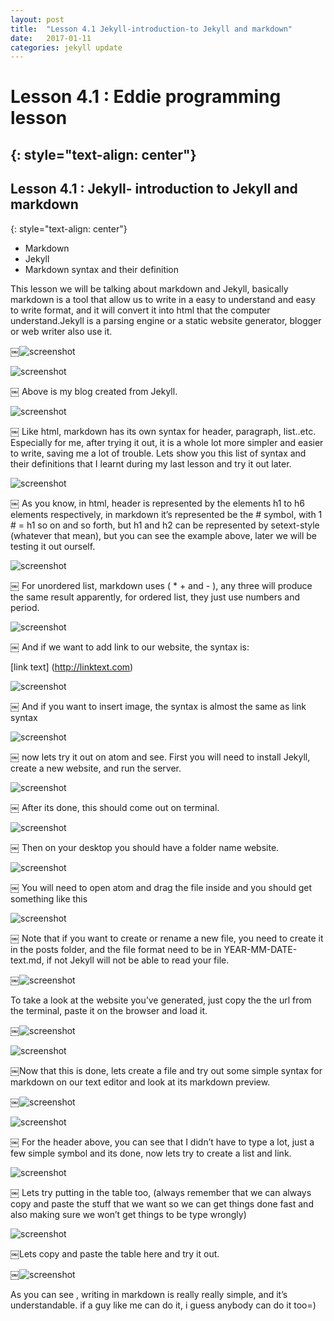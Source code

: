 ```yaml
---
layout: post
title:  "Lesson 4.1 Jekyll-introduction-to Jekyll and markdown"
date:   2017-01-11
categories: jekyll update
---
```


# Lesson 4.1 : Eddie programming lesson
{: style="text-align: center"}
---------------------------------------

## Lesson 4.1 : Jekyll- introduction to Jekyll and markdown
{: style="text-align: center"}

- Markdown
- Jekyll
- Markdown syntax and their definition

This lesson we will be talking about markdown and Jekyll, basically markdown is a tool that allow us to write in a easy to understand and easy to write format, and it will convert it into html that the computer understand.Jekyll is a parsing engine or a static website generator, blogger or web writer also use it.

￼![screenshot][id]

[id]:/images/Lesson4.1/Photo1.png


![screenshot][id1]

[id1]:/images/Lesson4.1/Photo2.png

￼
Above is my blog created from Jekyll.

![screenshot][id2]

[id2]:/images/Lesson4.1/Photo3.png
￼
Like html, markdown has its own syntax for header, paragraph, list..etc. Especially for me, after trying it out, it is a whole lot more simpler and easier to write, saving me a lot of trouble. Lets show you this list of syntax and their definitions that I learnt during my last lesson and try it out later.

![screenshot][id3]

[id3]:/images/Lesson4.1/Photo4.png
￼
As you know, in html, header is represented by the elements h1 to h6 elements respectively, in markdown it’s represented be the # symbol, with 1 # = h1 so on and so forth, but h1 and h2 can be represented by setext-style (whatever that mean), but you can see the example above, later we will be testing it out ourself.

![screenshot][id4]

[id4]:/images/Lesson4.1/Photo5.png
￼
For unordered list, markdown uses ( * + and - ), any three will produce the same result apparently, for ordered list, they just use numbers and period.

![screenshot][id5]

[id5]:/images/Lesson4.1/Photo6.png
￼
And if we want to add link to our website, the syntax is:

[link text] (http://linktext.com)


![screenshot][id6]

[id6]:/images/Lesson4.1/Photo7.png
￼
And if you want to insert image, the syntax is almost the same as link syntax

![screenshot][id7]

[id7]:/images/Lesson4.1/Photo8.png
￼
now lets try it out on atom and see. First you will need to install Jekyll, create a new website, and run the server.

![screenshot][id8]

[id8]:/images/Lesson4.1/Photo9.png
￼
After its done, this should come out on terminal.

![screenshot][id9]

[id9]:/images/Lesson4.1/Photo10.png
￼
Then on your desktop you should have a folder name website.

![screenshot][id10]

[id10]:/images/Lesson4.1/Photo11.png
￼
You will need to open atom and drag the file inside and you should get something like this

![screenshot][id11]

[id11]:/images/Lesson4.1/Photo12.png
￼
Note that if you want to create or rename a new file, you need to create it in the posts folder, and the file format need to be in YEAR-MM-DATE-text.md, if not Jekyll will not be able to read your file.

￼![screenshot][id12]

[id12]:/images/Lesson4.1/Photo13.png


To take a look at the website you’ve generated, just copy the the url from the terminal, paste it on the browser and load it.

￼![screenshot][id13]

[id13]:/images/Lesson4.1/Photo14.png


![screenshot][id14]

[id14]:/images/Lesson4.1/Photo15.png


￼Now that this is done, lets create a file and try out some simple syntax for markdown on our text editor and look at its markdown preview.

￼![screenshot][id15]

[id15]:/images/Lesson4.1/Photo16.png

![screenshot][id16]

[id16]:/images/Lesson4.1/Photo17.png

￼
For the header above, you can see that I didn’t have to type a lot, just a few simple symbol and its done, now lets try to create a list and link.

![screenshot][id17]

[id17]:/images/Lesson4.1/Photo18.png
￼
Lets try putting in the table too, (always remember that we can always copy and paste the stuff that we want so we can get things done fast and also making sure we won’t get things to be type wrongly)

![screenshot][id18]

[id18]:/images/Lesson4.1/Photo19.png

￼Lets copy and paste the table here and try it out.

￼![screenshot][id19]

[id19]:/images/Lesson4.1/Photo20.png

As you can see , writing in markdown is really really simple, and it’s understandable. if a guy like me can do it,  i guess anybody can do it too=)
